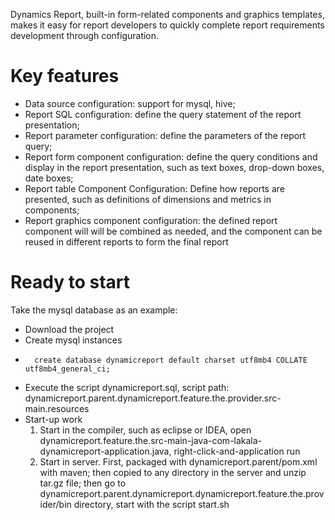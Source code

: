 Dynamics Report, built-in form-related components and graphics templates, makes it easy for report developers to quickly complete report requirements development through configuration.

# Key features
* Data source configuration: support for mysql, hive;
* Report SQL configuration: define the query statement of the report presentation;
* Report parameter configuration: define the parameters of the report query;
* Report form component configuration: define the query conditions and display in the report presentation, such as text boxes, drop-down boxes, date boxes;
* Report table Component Configuration: Define how reports are presented, such as definitions of dimensions and metrics in components;
* Report graphics component configuration: the defined report component will will be combined as needed, and the component can be reused in different reports to form the final report

# Ready to start
Take the mysql database as an example:  
* Download the project
* Create mysql instances  
*       create database dynamicreport default charset utf8mb4 COLLATE utf8mb4_general_ci;  
* Execute the script dynamicreport.sql, script path: dynamicreport.parent.dynamicreport.feature.the.provider.src-main.resources
* Start-up work  
  1) Start in the compiler, such as eclipse or IDEA, open dynamicreport.feature.the.src-main-java-com-lakala-dynamicreport-application.java, right-click-and-application run  
  2) Start in server. First, packaged with dynamicreport.parent/pom.xml with maven; then copied to any directory in the server and unzip tar.gz file; then go to dynamicreport.parent.dynamicreport.dynamicreport.feature.the.provider/bin directory, start with the script start.sh 